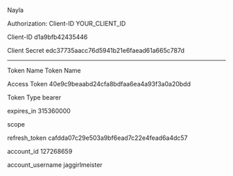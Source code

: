 Nayla 


Authorization: Client-ID YOUR_CLIENT_ID

Client-ID
d1a9bfb42435446

Client Secret
edc37735aacc76d5941b21e6faead61a665c787d

----


Token Name 
Token Name

Access Token
40e9c9beaabd24cfa8bdfaa6ea4a93f3a0a20bdd

Token Type
bearer

expires_in
315360000

scope

refresh_token
cafdda07c29e503a9bf6ead7c22e4fead6a4dc57

account_id
127268659

account_username
jaggirlmeister
